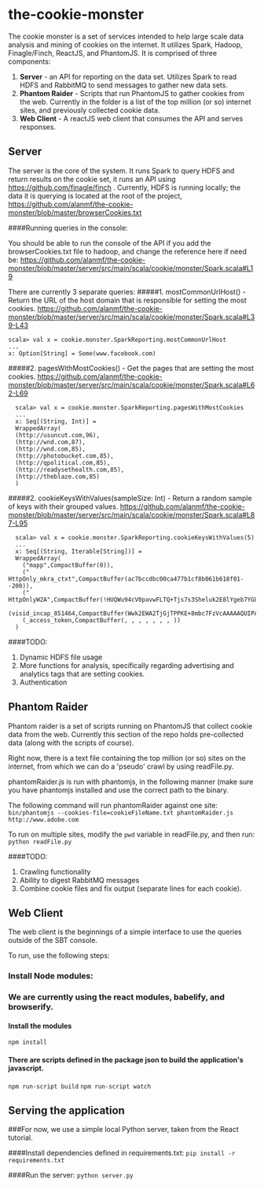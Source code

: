 # the-cookie-monster

The cookie monster is a set of services intended to help large scale data analysis and mining of cookies on the internet. It utilizes Spark, Hadoop, Finagle/Finch, ReactJS, and PhantomJS. It is comprised of three components:

1. **Server** - an API for reporting on the data set. Utilizes Spark to read HDFS and RabbitMQ to send messages to gather new data sets.
2. **Phantom Raider** - Scripts that run PhantomJS to gather cookies from the web. Currently in the folder is a list of the top million (or so) internet sites, and previously collected cookie data.
3. **Web Client** - A reactJS web client that consumes the API and serves responses.

## Server

The server is the core of the system. It runs Spark to query HDFS and return results on the cookie set, it runs an API using https://github.com/finagle/finch . Currently, HDFS is running locally; the data it is querying is located at the root of the project, https://github.com/alanmf/the-cookie-monster/blob/master/browserCookies.txt

####Running queries in the console:

You should be able to run the console of the API if you add the browserCookies.txt file to hadoop, and change the reference here if need be: https://github.com/alanmf/the-cookie-monster/blob/master/server/src/main/scala/cookie/monster/Spark.scala#L19

There are currently 3 separate queries: 
#####1. mostCommonUrlHost() -   Return the URL of the host domain that is responsible for setting the most cookies.
https://github.com/alanmf/the-cookie-monster/blob/master/server/src/main/scala/cookie/monster/Spark.scala#L39-L43
```
scala> val x = cookie.monster.SparkReporting.mostCommonUrlHost
...
x: Option[String] = Some(www.facebook.com)
```

#####2. pagesWithMostCookies() -   Get the pages that are setting the most cookies.
https://github.com/alanmf/the-cookie-monster/blob/master/server/src/main/scala/cookie/monster/Spark.scala#L62-L69
```
  scala> val x = cookie.monster.SparkReporting.pagesWithMostCookies
  ...
  x: Seq[(String, Int)] = 
  WrappedArray(
  (http://usuncut.com,96),
  (http://wnd.com,87),
  (http://wnd.com,85),
  (http://photobucket.com,85),
  (http://qpolitical.com,85),
  (http://readysethealth.com,85),
  (http://theblaze.com,85)
  )
```

#####2. cookieKeysWithValues(sampleSize: Int) -     Return a random sample of keys with their grouped values.
https://github.com/alanmf/the-cookie-monster/blob/master/server/src/main/scala/cookie/monster/Spark.scala#L87-L95
```
  scala> val x = cookie.monster.SparkReporting.cookieKeysWithValues(5)
  ...
  x: Seq[(String, Iterable[String])] =
  WrappedArray(
    ("mapp",CompactBuffer(0)),
    (" HttpOnly_mkra_ctxt",CompactBuffer(ac7bccdbc00ca477b1cf8b061b618f01--200)),
    (" HttpOnlyW2A",CompactBuffer(!HUQWu94cV0pavwFLTQ+Tjs7s3Sheluk2E8lYgeb7YGLFKwk/WAyKF9vflv+ypVwUJ6+uk61cPEdSXQ)),
    (visid_incap_851464,CompactBuffer(Wwk2EWA2TjGjTPPKE+8mbc7FzVcAAAAAQUIPAAAAAADSPOloT3zk80jAxGCrARff)),
    (_access_token,CompactBuffer(, , , , , , , ))
  )
```

####TODO:
1. Dynamic HDFS file usage
2. More functions for analysis, specifically regarding advertising and analytics tags that are setting cookies.
3. Authentication

## Phantom Raider

Phantom raider is a set of scripts running on PhantomJS that collect cookie data from the web. Currently this section of the repo holds pre-collected data (along with the scripts of course).

Right now, there is a text file containing the top million (or so) sites on the internet, from which we can do a 'pseudo' crawl by using readFile.py.

phantomRaider.js is run with phantomjs, in the following manner (make sure you have phantomjs installed and use the correct path to the binary.

The following command will run phantomRaider against one site:
```bin/phantomjs --cookies-file=cookieFileName.txt phantomRaider.js http://www.adobe.com```

To run on multiple sites, modify the `pwd` variable in readFile.py, and then run:
```python readFile.py```

####TODO:
1. Crawling functionality
2. Ability to digest RabbitMQ messages
3. Combine cookie files and fix output (separate lines for each cookie).



## Web Client

The web client is the beginnings of a simple interface to use the queries outside of the SBT console.

To run, use the following steps:

### Install Node modules:

### We are currently using the react modules, babelify, and browserify.

#### Install the modules
```npm install```

#### There are scripts defined in the package json to build the application's javascript.
```npm run-script build```
```npm run-script watch```

## Serving the application

###For now, we use a simple local Python server, taken from the React tutorial.

####Install dependencies defined in requirements.txt:
```pip install -r requirements.txt```

####Run the server:
```python server.py```


